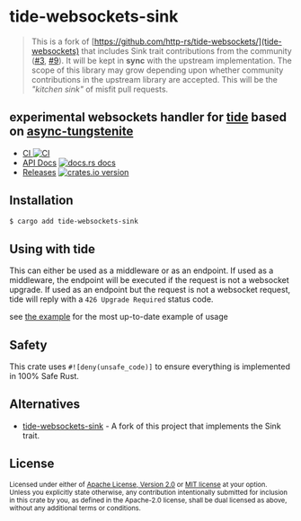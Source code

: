 # tide-websockets-sink

> This is a fork of [https://github.com/http-rs/tide-websockets/](tide-websockets) that includes Sink trait contributions from the community ([#3](https://github.com/http-rs/tide-websockets/pull/3), [#9](https://github.com/http-rs/tide-websockets/pull/9)). It will be kept in **sync** with the upstream implementation. The scope of this library may grow depending upon whether community contributions in the upstream library are accepted. This will be the *"kitchen sink"* of misfit pull requests.

## experimental websockets handler for [tide](https://github.com/http-rs/tide) based on [async-tungstenite](https://github.com/sdroege/async-tungstenite)

* [CI ![CI][ci-badge]][ci]
* [API Docs][docs] [![docs.rs docs][docs-badge]][docs]
* [Releases][releases] [![crates.io version][version-badge]][lib-rs]

[ci]: https://github.com/http-rs/tide-websockets-sink/actions?query=workflow%3ACI
[ci-badge]: https://github.com/http-rs/tide-websockets-sink/workflows/CI/badge.svg
[releases]: https://github.com/http-rs/tide-websockets-sink/releases
[docs]: https://docs.rs/tide-websockets-sink
[lib-rs]: https://lib.rs/tide-websockets-sink
[docs-badge]: https://img.shields.io/badge/docs-latest-blue.svg?style=flat-square
[version-badge]: https://img.shields.io/crates/v/tide-websockets-sink.svg?style=flat-square

## Installation
```sh
$ cargo add tide-websockets-sink
```

## Using with tide

This can either be used as a middleware or as an endpoint. If used as a middleware, the endpoint will be executed if the request is not a websocket upgrade. If used as an endpoint but the request is not a websocket request, tide will reply with a `426 Upgrade Required` status code.

see [the example](https://github.com/http-rs/tide-websockets/blob/main/examples/example.rs) for the most up-to-date example of usage

## Safety
This crate uses ``#![deny(unsafe_code)]`` to ensure everything is implemented in
100% Safe Rust.

## Alternatives
- [tide-websockets-sink](https://github.com/cryptoquick/tide-websockets-sink) - A fork of this project that implements the Sink trait.

## License

<sup>
Licensed under either of <a href="LICENSE-APACHE">Apache License, Version
2.0</a> or <a href="LICENSE-MIT">MIT license</a> at your option.
</sup>

<br/>

<sub>
Unless you explicitly state otherwise, any contribution intentionally submitted
for inclusion in this crate by you, as defined in the Apache-2.0 license, shall
be dual licensed as above, without any additional terms or conditions.
</sub>

